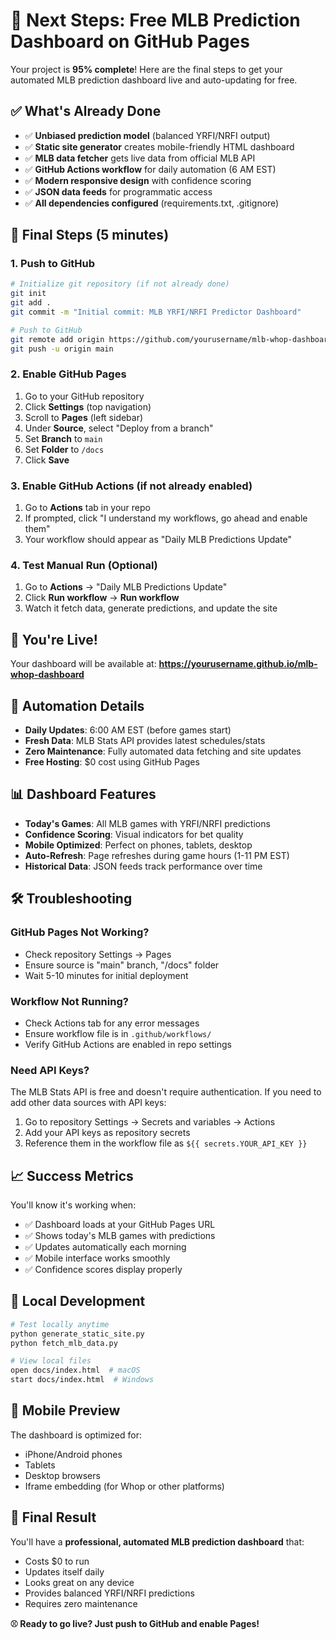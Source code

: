 # 🎯 Next Steps: Free MLB Prediction Dashboard on GitHub Pages

Your project is **95% complete**! Here are the final steps to get your automated MLB prediction dashboard live and auto-updating for free.

## ✅ What's Already Done

- ✅ **Unbiased prediction model** (balanced YRFI/NRFI output)
- ✅ **Static site generator** creates mobile-friendly HTML dashboard
- ✅ **MLB data fetcher** gets live data from official MLB API
- ✅ **GitHub Actions workflow** for daily automation (6 AM EST)
- ✅ **Modern responsive design** with confidence scoring
- ✅ **JSON data feeds** for programmatic access
- ✅ **All dependencies configured** (requirements.txt, .gitignore)

## 🚀 Final Steps (5 minutes)

### 1. Push to GitHub
```bash
# Initialize git repository (if not already done)
git init
git add .
git commit -m "Initial commit: MLB YRFI/NRFI Predictor Dashboard"

# Push to GitHub
git remote add origin https://github.com/yourusername/mlb-whop-dashboard.git
git push -u origin main
```

### 2. Enable GitHub Pages
1. Go to your GitHub repository
2. Click **Settings** (top navigation)
3. Scroll to **Pages** (left sidebar)
4. Under **Source**, select "Deploy from a branch"
5. Set **Branch** to `main`
6. Set **Folder** to `/docs`
7. Click **Save**

### 3. Enable GitHub Actions (if not already enabled)
1. Go to **Actions** tab in your repo
2. If prompted, click "I understand my workflows, go ahead and enable them"
3. Your workflow should appear as "Daily MLB Predictions Update"

### 4. Test Manual Run (Optional)
1. Go to **Actions** → "Daily MLB Predictions Update"
2. Click **Run workflow** → **Run workflow**
3. Watch it fetch data, generate predictions, and update the site

## 🎉 You're Live!

Your dashboard will be available at:
**https://yourusername.github.io/mlb-whop-dashboard**

## 🔄 Automation Details

- **Daily Updates**: 6:00 AM EST (before games start)
- **Fresh Data**: MLB Stats API provides latest schedules/stats
- **Zero Maintenance**: Fully automated data fetching and site updates
- **Free Hosting**: $0 cost using GitHub Pages

## 📊 Dashboard Features

- **Today's Games**: All MLB games with YRFI/NRFI predictions
- **Confidence Scoring**: Visual indicators for bet quality
- **Mobile Optimized**: Perfect on phones, tablets, desktop
- **Auto-Refresh**: Page refreshes during game hours (1-11 PM EST)
- **Historical Data**: JSON feeds track performance over time

## 🛠️ Troubleshooting

### GitHub Pages Not Working?
- Check repository Settings → Pages
- Ensure source is "main" branch, "/docs" folder
- Wait 5-10 minutes for initial deployment

### Workflow Not Running?
- Check Actions tab for any error messages
- Ensure workflow file is in `.github/workflows/`
- Verify GitHub Actions are enabled in repo settings

### Need API Keys?
The MLB Stats API is free and doesn't require authentication. If you need to add other data sources with API keys:
1. Go to repository Settings → Secrets and variables → Actions
2. Add your API keys as repository secrets
3. Reference them in the workflow file as `${{ secrets.YOUR_API_KEY }}`

## 📈 Success Metrics

You'll know it's working when:
- ✅ Dashboard loads at your GitHub Pages URL
- ✅ Shows today's MLB games with predictions
- ✅ Updates automatically each morning
- ✅ Mobile interface works smoothly
- ✅ Confidence scores display properly

## 🔧 Local Development

```bash
# Test locally anytime
python generate_static_site.py
python fetch_mlb_data.py

# View local files
open docs/index.html  # macOS
start docs/index.html  # Windows
```

## 📱 Mobile Preview

The dashboard is optimized for:
- iPhone/Android phones
- Tablets
- Desktop browsers
- Iframe embedding (for Whop or other platforms)

## 🎯 Final Result

You'll have a **professional, automated MLB prediction dashboard** that:
- Costs $0 to run
- Updates itself daily
- Looks great on any device
- Provides balanced YRFI/NRFI predictions
- Requires zero maintenance

**⚾ Ready to go live? Just push to GitHub and enable Pages!**
